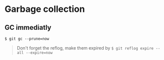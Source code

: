 # Garbage collection

## GC immediatly

```
$ git gc --prune=now
```

> Don't forget the reflog, make them expired by `$ git reflog expire --all --expire=now`
